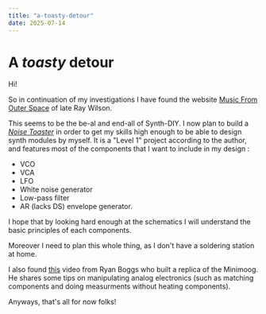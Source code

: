 ```yaml
---
title: "a-toasty-detour"
date: 2025-07-14
---
```


# A *toasty* detour
Hi!

So in continuation of my investigations I have found the website [Music From
Outer Space](https://musicfromouterspace.com) of late Ray Wilson.

This seems to be the be-al and end-all of Synth-DIY. I now plan to build
a [*Noise
Toaster*](https://musicfromouterspace.com/index.php?CATPARTNO=NOISETOASTERPCB&PROJARG=NOISETOASTER%2FNOISETOASTER.php&MAINTAB=SYNTHDIY&SONGID=NONE&VPW=1430&VPH=570) in order to get my skills high enough to be able to design
synth modules by myself. It is a "Level 1" project according to the author, and
features most of the components that I want to include in my design :
- VCO
- VCA
- LFO
- White noise generator
- Low-pass filter
- AR (lacks DS) envelope generator.

I hope that by looking hard enough at the schematics I will understand the
basic principles of each components.

Moreover I need to plan this whole thing, as I don't have a soldering station
at home.

I also found [this](https://www.youtube.com/watch?v=PATlf0W3m7k) video from
Ryan Boggs who built a replica of the Minimoog. He shares some tips on
manipulating analog electronics (such as matching components and doing
measurments without heating components).

Anyways, that's all for now folks!
